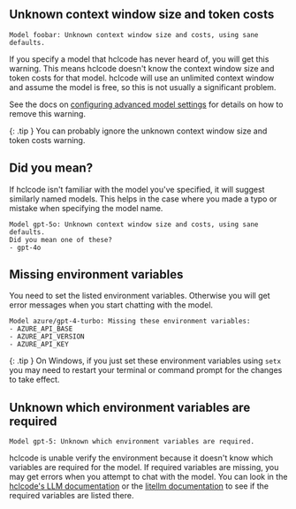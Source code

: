 
## Unknown context window size and token costs

```
Model foobar: Unknown context window size and costs, using sane defaults.
```

If you specify a model that hclcode has never heard of, you will get
this warning.
This means hclcode doesn't know the context window size and token costs
for that model.
hclcode will use an unlimited context window and assume the model is free,
so this is not usually a significant problem.

See the docs on 
[configuring advanced model settings](/docs/config/adv-model-settings.html)
for details on how to remove this warning.

{: .tip }
You can probably ignore the unknown context window size and token costs warning.

## Did you mean?

If hclcode isn't familiar with the model you've specified,
it will suggest similarly named models.
This helps
in the case where you made a typo or mistake when specifying the model name.

```
Model gpt-5o: Unknown context window size and costs, using sane defaults.
Did you mean one of these?
- gpt-4o
```

## Missing environment variables

You need to set the listed environment variables.
Otherwise you will get error messages when you start chatting with the model.

```
Model azure/gpt-4-turbo: Missing these environment variables:
- AZURE_API_BASE
- AZURE_API_VERSION
- AZURE_API_KEY
```

{: .tip }
On Windows, 
if you just set these environment variables using `setx` you may need to restart your terminal or
command prompt for the changes to take effect.


## Unknown which environment variables are required

```
Model gpt-5: Unknown which environment variables are required.
```

hclcode is unable verify the environment because it doesn't know
which variables are required for the model.
If required variables are missing,
you may get errors when you attempt to chat with the model.
You can look in the [hclcode's LLM documentation](/docs/llms.html)
or the
[litellm documentation](https://docs.litellm.ai/docs/providers)
to see if the required variables are listed there.

